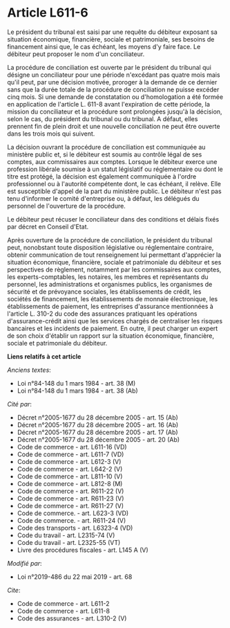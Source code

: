 # Article L611-6

Le président du tribunal est saisi par une requête du débiteur exposant sa situation économique, financière, sociale et
patrimoniale, ses besoins de financement ainsi que, le cas échéant, les moyens d'y faire face. Le débiteur peut proposer le
nom d'un conciliateur. 

La procédure de conciliation est ouverte par le président du tribunal qui désigne un conciliateur pour une période n'excédant
pas quatre mois mais qu'il peut, par une décision motivée, proroger à la demande de ce dernier sans que la durée totale de la
procédure de conciliation ne puisse excéder cinq mois. Si une demande de constatation ou d'homologation a été formée en
application de l'article L. 611-8 avant l'expiration de cette période, la mission du conciliateur et la procédure sont
prolongées jusqu'à la décision, selon le cas, du président du tribunal ou du tribunal. A défaut, elles prennent fin de plein
droit et une nouvelle conciliation ne peut être ouverte dans les trois mois qui suivent. 

La décision ouvrant la procédure de conciliation est communiquée au ministère public et, si le débiteur est soumis au
contrôle légal de ses comptes, aux commissaires aux comptes. Lorsque le débiteur exerce une profession libérale soumise à un
statut législatif ou réglementaire ou dont le titre est protégé, la décision est également communiquée à l'ordre
professionnel ou à l'autorité compétente dont, le cas échéant, il relève. Elle est susceptible d'appel de la part du
ministère public. Le débiteur n'est pas tenu d'informer le comité d'entreprise ou, à défaut, les délégués du personnel de
l'ouverture de la procédure. 

Le débiteur peut récuser le conciliateur dans des conditions et délais fixés par décret en Conseil d'Etat. 

Après ouverture de la procédure de conciliation, le président du tribunal peut, nonobstant toute disposition législative ou
réglementaire contraire, obtenir communication de tout renseignement lui permettant d'apprécier la situation économique,
financière, sociale et patrimoniale du débiteur et ses perspectives de règlement, notamment par les commissaires aux comptes,
les experts-comptables, les notaires, les membres et représentants du personnel, les administrations et organismes publics,
les organismes de sécurité et de prévoyance sociales, les établissements de crédit, les sociétés de financement, les
établissements de monnaie électronique, les établissements de paiement, les entreprises d'assurance mentionnées à l'article
L. 310-2 du code des assurances pratiquant les opérations d'assurance-crédit ainsi que les services chargés de centraliser
les risques bancaires et les incidents de paiement. En outre, il peut charger un expert de son choix d'établir un rapport sur
la situation économique, financière, sociale et patrimoniale du débiteur.

**Liens relatifs à cet article**

_Anciens textes_:

  - Loi n°84-148 du 1 mars 1984 - art. 38 (M)
  - Loi n°84-148 du 1 mars 1984 - art. 38 (Ab)

_Cité par_:

  - Décret n°2005-1677 du 28 décembre 2005 - art. 15 (Ab)
  - Décret n°2005-1677 du 28 décembre 2005 - art. 16 (Ab)
  - Décret n°2005-1677 du 28 décembre 2005 - art. 17 (Ab)
  - Décret n°2005-1677 du 28 décembre 2005 - art. 20 (Ab)
  - Code de commerce - art. L611-16 (VD)
  - Code de commerce - art. L611-7 (VD)
  - Code de commerce - art. L612-3 (V)
  - Code de commerce - art. L642-2 (V)
  - Code de commerce - art. L811-10 (V)
  - Code de commerce - art. L812-8 (M)
  - Code de commerce - art. R611-22 (V)
  - Code de commerce - art. R611-23 (V)
  - Code de commerce - art. R611-27 (V)
  - Code de commerce. - art. L623-3 (VD)
  - Code de commerce. - art. R611-24 (V)
  - Code des transports - art. L6323-4 (VD)
  - Code du travail - art. L2315-74 (V)
  - Code du travail - art. L2325-55 (VT)
  - Livre des procédures fiscales - art. L145 A (V)

_Modifié par_:

  - Loi n°2019-486 du 22 mai 2019 - art. 68

_Cite_:

  - Code de commerce - art. L611-2
  - Code de commerce - art. L611-8
  - Code des assurances - art. L310-2 (V)
